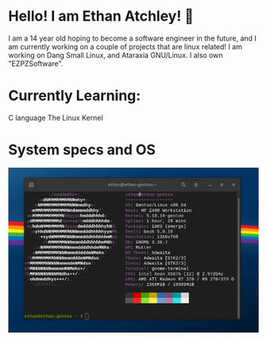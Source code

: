 # Hello! I am Ethan Atchley! :wave:
I am a 14 year old hoping to become a software engineer in the future, and I am currently working on a couple of projects that are linux related! I am working on Dang Small Linux, and Ataraxia GNU/Linux. I also own "EZPZSoftware".

# Currently Learning:
C language
The Linux Kernel

# System specs and OS

![alt text](image.png)
